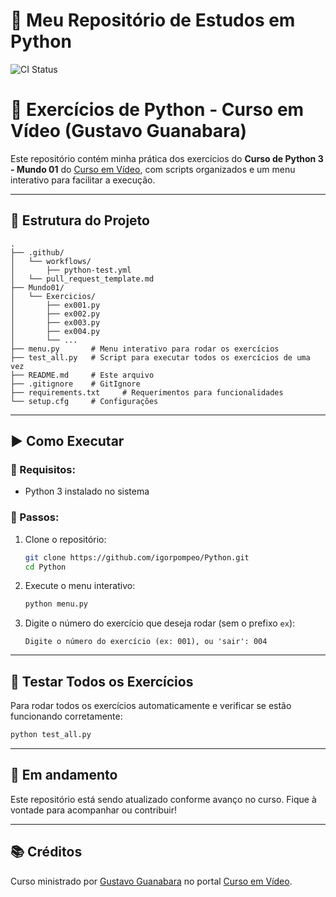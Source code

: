 # 🚀 Meu Repositório de Estudos em Python

![CI Status](https://github.com/igorpompeo/Python/actions/workflows/python-test.yml/badge.svg)


# 🐍 Exercícios de Python - Curso em Vídeo (Gustavo Guanabara)

Este repositório contém minha prática dos exercícios do **Curso de Python 3 - Mundo 01** do [Curso em Vídeo](https://www.cursoemvideo.com/curso/python-3-mundo-1/), com scripts organizados e um menu interativo para facilitar a execução.

---

## 📁 Estrutura do Projeto

```text
.
├── .github/
│   └── workflows/
│       ├── python-test.yml
│   └── pull_request_template.md
├── Mundo01/
│   └── Exercicios/
│       ├── ex001.py
│       ├── ex002.py
│       ├── ex003.py
│       ├── ex004.py
│       └── ...
├── menu.py       # Menu interativo para rodar os exercícios
├── test_all.py   # Script para executar todos os exercícios de uma vez
├── README.md     # Este arquivo
├── .gitignore    # GitIgnore
├── requirements.txt     # Requerimentos para funcionalidades
└── setup.cfg     # Configurações
```

---

## ▶️ Como Executar

### 🔹 Requisitos:
- Python 3 instalado no sistema

### 🔹 Passos:

1. Clone o repositório:
   ```bash
   git clone https://github.com/igorpompeo/Python.git
   cd Python
   ```

2. Execute o menu interativo:
   ```bash
   python menu.py
   ```

3. Digite o número do exercício que deseja rodar (sem o prefixo `ex`):
   ```
   Digite o número do exercício (ex: 001), ou 'sair': 004
   ```

---

## 🧪 Testar Todos os Exercícios

Para rodar todos os exercícios automaticamente e verificar se estão funcionando corretamente:

```bash
python test_all.py
```

---

## 🚧 Em andamento

Este repositório está sendo atualizado conforme avanço no curso. Fique à vontade para acompanhar ou contribuir!

---

## 📚 Créditos

Curso ministrado por [Gustavo Guanabara](https://github.com/gustavoguanabara) no portal [Curso em Vídeo](https://www.cursoemvideo.com/).
